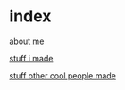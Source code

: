 # index

[about me](https://kappanneo.github.io/about)

[stuff i made](https://kappanneo.github.io/projects)

[stuff other cool people made](https://kappanneo.githb.io/not-by-me)
